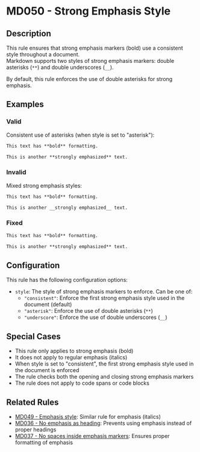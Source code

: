 # MD050 - Strong Emphasis Style

## Description

This rule ensures that strong emphasis markers (bold) use a consistent style throughout a document.  
Markdown supports two styles of strong emphasis markers: double asterisks (`**`) and double underscores (`__`).

By default, this rule enforces the use of double asterisks for strong emphasis.

<!-- markdownlint-disable -->
## Examples

### Valid

Consistent use of asterisks (when style is set to "asterisk"):

```markdown
This text has **bold** formatting.

This is another **strongly emphasized** text.
```

### Invalid

Mixed strong emphasis styles:

```markdown
This text has **bold** formatting.

This is another __strongly emphasized__ text.
```

### Fixed

```markdown
This text has **bold** formatting.

This is another **strongly emphasized** text.
```
<!-- markdownlint-enable -->

## Configuration

This rule has the following configuration options:

- `style`: The style of strong emphasis markers to enforce. Can be one of:
  - `"consistent"`: Enforce the first strong emphasis style used in the document (default)
  - `"asterisk"`: Enforce the use of double asterisks (`**`)
  - `"underscore"`: Enforce the use of double underscores (`__`)

## Special Cases

- This rule only applies to strong emphasis (bold)
- It does not apply to regular emphasis (italics)
- When style is set to "consistent", the first strong emphasis style used in the document is enforced
- The rule checks both the opening and closing strong emphasis markers
- The rule does not apply to code spans or code blocks

## Related Rules

- [MD049 - Emphasis style](md049.md): Similar rule for emphasis (italics)
- [MD036 - No emphasis as heading](md036.md): Prevents using emphasis instead of proper headings
- [MD037 - No spaces inside emphasis markers](md037.md): Ensures proper formatting of emphasis
